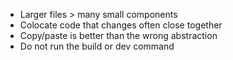 - Larger files > many small components
- Colocate code that changes often close together
- Copy/paste is better than the wrong abstraction
- Do not run the build or dev command
